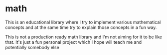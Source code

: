 # math

This is an educational library where I try to implement various mathematical concepts
and at the same time try to explain those concepts in a fun way.

This is not a production ready math library and I'm not aiming for it to be like that.
It's just a fun personal project which I hope will teach me and potentially somebody else

